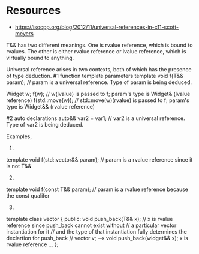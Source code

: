 # Resources
- https://isocpp.org/blog/2012/11/universal-references-in-c11-scott-meyers

T&& has two different meanings.
One is rvalue reference, which is bound to rvalues.
The other is either rvalue reference or lvalue reference, which is virtually bound to anything.

Universal reference arises in two contexts, both of which has the presence of type deduction.
#1 function template parameters
template<typename T>
void f(T&& param);  // param is a universal reference. Type of param is being deduced.

Widget w; f(w);  // w(lvalue) is passed to f; param's type is Widget& (lvalue reference)
f(std::move(w)); // std::move(w)(rvalue) is passed to f; param's type is Widget&& (rvalue reference)

#2 auto declarations
auto&& var2 = var1; // var2 is a universal reference. Type of var2 is being deduced.


Examples,

1)
template<typename T>
void f(std::vector<T>&& param); // param is a rvalue reference since it is not T&&

2)
template<typename T>
void f(const T&& param);  // param is a rvalue reference because the const qualifer

3)
template<typename T>
class vector {
public:
  void push_back(T&& x); // x is rvalue reference since push_back cannot exist without
                         // a particular vector instantiation for it
                         // and the type of that instantiation fully determines the declartion for push_back
                         // vector<Widget> v; --> void push_back(widget&& x); x is rvalue reference
  ...
};